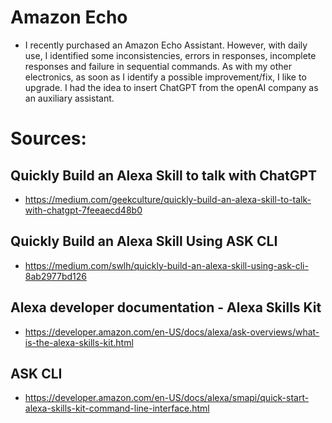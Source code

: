 # Amazon Echo
- I recently purchased an Amazon Echo Assistant. However, with daily use, I identified some inconsistencies, errors in responses, incomplete responses and failure in sequential commands. As with my other electronics, as soon as I identify a possible improvement/fix, I like to upgrade. I had the idea to insert ChatGPT from the openAI company as an auxiliary assistant.
# Sources:
## Quickly Build an Alexa Skill to talk with ChatGPT
- https://medium.com/geekculture/quickly-build-an-alexa-skill-to-talk-with-chatgpt-7feeaecd48b0
## Quickly Build an Alexa Skill Using ASK CLI
- https://medium.com/swlh/quickly-build-an-alexa-skill-using-ask-cli-8ab2977bd126
## Alexa developer documentation - Alexa Skills Kit
- https://developer.amazon.com/en-US/docs/alexa/ask-overviews/what-is-the-alexa-skills-kit.html
## ASK CLI
- https://developer.amazon.com/en-US/docs/alexa/smapi/quick-start-alexa-skills-kit-command-line-interface.html
